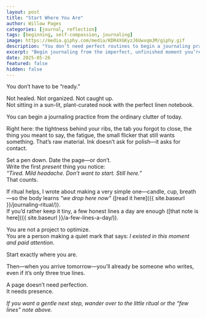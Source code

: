 ```yaml
---
layout: post
title: "Start Where You Are"
author: Willow Pages
categories: [journal, reflection]
tags: [beginning, self-compassion, journaling]
image: https://media.giphy.com/media/KDR4XGKyzJ6UwxqmJM/giphy.gif
description: "You don’t need perfect routines to begin a journaling practice—start with the unpolished truth of right now and let that be enough."
excerpt: "Begin journaling from the imperfect, unfinished moment you’re in—nothing else required."
date: 2025-05-26
featured: false
hidden: false
---
```


You don’t have to be “ready.”

Not healed. Not organized. Not caught up.  
Not sitting in a sun-lit, plant-curated nook with the perfect linen notebook.

You can begin a journaling practice from the ordinary clutter of today.

Right here: the tightness behind your ribs, the tab you forgot to close, the thing you meant to say, the fatigue, the small flicker that still wants something. That’s raw material. Ink doesn’t ask for polish—it asks for contact.

Set a pen down. Date the page—or don’t.  
Write the first *present* thing you notice:  
*“Tired. Mild headache. Don’t want to start. Still here.”*  
That counts.

If ritual helps, I wrote about making a very simple one—candle, cup, breath—so the body learns *“we drop here now”* ([read it here]({{ site.baseurl }}/journaling-ritual/)).  
If you’d rather keep it tiny, a few honest lines a day are enough ([that note is here]({{ site.baseurl }}/a-few-lines-a-day/)).

You are not a project to optimize.  
You are a person making a quiet mark that says: *I existed in this moment and paid attention.*

Start exactly where you are.

Then—when you arrive tomorrow—you’ll already be someone who writes, even if it’s only three true lines.

A page doesn’t need perfection.  
It needs presence.

*If you want a gentle next step, wander over to the little ritual or the “few lines” note above.*
